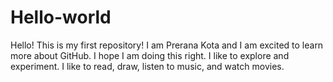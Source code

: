 # Hello-world

Hello! This is my first repository!
I am Prerana Kota and I am excited to learn more about GitHub. I hope I am doing this right. I like to explore and experiment.
I like to read, draw, listen to music, and watch movies.
